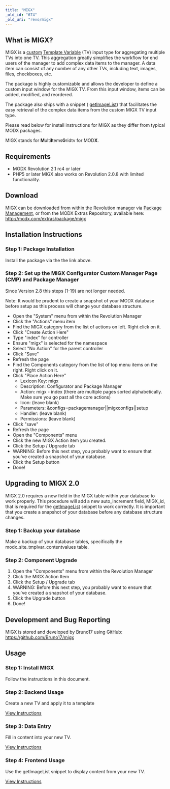 ```yaml
---
title: "MIGX"
_old_id: "674"
_old_uri: "revo/migx"
---
```


## What is MIGX?

MIGX is a [custom](making-sites-with-modx/customizing-content/template-variables/adding-a-custom-tv-input-type "Adding a Custom TV Input Type") [Template Variable](making-sites-with-modx/customizing-content/template-variables "Template Variables") (TV) input type for aggregating multiple TVs into one TV. This aggregation greatly simplifies the workflow for end users of the manager to add complex data items to the manager. A data item can consist of any number of any other TVs, including text, images, files, checkboxes, etc.

The package is highly customizable and allows the developer to define a custom input window for the MIGX TV. From this input window, items can be added, modified, and reordered.

The package also ships with a snippet ( [getImageList](extras/migx/migx.frontend-usage "MIGX.Frontend-Usage")) that facilitates the easy retrieval of the complex data items from the custom MIGX TV input type.

Please read below for install instructions for MIGX as they differ from typical MODX packages.

MIGX stands for **M**ulti**I**tems**G**ridtv for MOD**X**.

## Requirements

- MODX Revolution 2.1 rc4 or later
- PHP5 or later  MIGX also works on Revolution 2.0.8 with limited functionality.

## Download

MIGX can be downloaded from within the Revolution manager via [Package Management](developing-in-modx/advanced-development/package-management "Package Management"), or from the MODX Extras Repository, available here: <http://modx.com/extras/package/migx>

## Installation Instructions

### Step 1: Package Installation

Install the package via the the link above.

### Step 2: Set up the MIGX Configurator Custom Manager Page (CMP) and Package Manager

Since Version 2.8 this steps (1-19) are not longer needed.

Note: It would be prudent to create a snapshot of your MODX database before setup as this process will change your database structure.

- Open the "System" menu from within the Revolution Manager
- Click the "Actions" menu item
- Find the MIGX category from the list of actions on left. Right click on it.
- Click "Create Action Here"
- Type "index" for controller
- Ensure "migx" is selected for the namespace
- Select "No Action" for the parent controller
- Click "Save"
- Refresh the page
- Find the Components category from the list of top menu items on the right. Right click on it.
- Click "Place Action Here"
    - Lexicon Key: migx
    - Description: Configurator and Package Manager
    - Action: migx - index (there are multiple pages sorted alphabetically. Make sure you go past all the core actions)
    - Icon: (leave blank)
    - Parameters: &configs=packagemanager||migxconfigs||setup
    - Handler: (leave blank)
    - Permissions: (leave blank)
- Click "save"
- Refresh the page
- Open the "Components" menu
- Click the new MIGX Action item you created.
- Click the Setup / Upgrade tab
- WARNING: Before this next step, you probably want to ensure that you've created a snapshot of your database.
- Click the Setup button
- Done!

## Upgrading to MIGX 2.0

MIGX 2.0 requires a new field in the MIGX table within your database to work properly. This procedure will add a new auto\_increment field, MIGX\_id, that is required for the [getImageList](extras/migx/migx.frontend-usage "MIGX.Frontend-Usage") snippet to work correctly. It is important that you create a snapshot of your database before any database structure changes.

### Step 1: Backup your database

Make a backup of your database tables, specifically the modx\_site\_tmplvar\_contentvalues table.

### Step 2: Component Upgrade

1. Open the "Components" menu from within the Revolution Manager
2. Click the MIGX Action Item
3. Click the Setup / Upgrade tab
4. WARNING: Before this next step, you probably want to ensure that you've created a snapshot of your database.
5. Click the Upgrade button
6. Done!

## Development and Bug Reporting

MIGX is stored and developed by Bruno17 using GitHub: <https://github.com/Bruno17/migx>

## Usage

### Step 1: Install MIGX

Follow the instructions in this document.

### Step 2: Backend Usage

Create a new TV and apply it to a template

[View Instructions](extras/migx/migx.backend-usage "MIGX.Backend-Usage")

### Step 3: Data Entry

Fill in content into your new TV.

[View Instructions](extras/migx/migx.data-entry "MIGX.Data-Entry")

### Step 4: Frontend Usage

Use the getImageList snippet to display content from your new TV.

[View Instructions](extras/migx/migx.frontend-usage "MIGX.Frontend-Usage")

